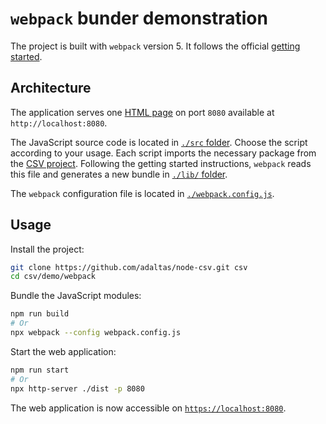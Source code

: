 
# `webpack` bunder demonstration

The project is built with `webpack` version 5. It follows the official [getting started](https://webpack.js.org/guides/getting-started/).

## Architecture

The application serves one [HTML page](./dist/index.html) on port `8080` available at `http://localhost:8080`.

The JavaScript source code is located in [`./src` folder](./src/). Choose the script according to your usage. Each script imports the necessary package from the [CSV project](https://csv.js.org/). Following the getting started instructions, `webpack` reads this file and generates a new bundle in [`./lib/` folder](./lib/).

The `webpack` configuration file is located in [`./webpack.config.js`](./webpack.config.js).

## Usage

Install the project:

```bash
git clone https://github.com/adaltas/node-csv.git csv
cd csv/demo/webpack
```

Bundle the JavaScript modules:

```bash
npm run build
# Or
npx webpack --config webpack.config.js
```

Start the web application:

```bash
npm run start
# Or
npx http-server ./dist -p 8080
```

The web application is now accessible on [`https://localhost:8080`](https://localhost:8080).
